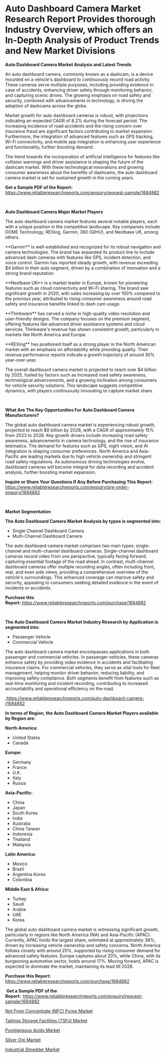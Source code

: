 <p><h1>Auto Dashboard Camera Market Research Report Provides thorough Industry Overview, which offers an In-Depth Analysis of Product Trends and New Market Divisions</h1></p><p><strong>Auto Dashboard Camera Market Analysis and Latest Trends</strong></p>
<p><p>An auto dashboard camera, commonly known as a dashcam, is a device mounted on a vehicle's dashboard to continuously record road activity. These cameras serve multiple purposes, including providing evidence in case of accidents, enhancing driver safety through monitoring behavior, and capturing scenic drives. The growing emphasis on road safety and security, combined with advancements in technology, is driving the adoption of dashcams across the globe. </p><p>Market growth for auto dashboard cameras is robust, with projections indicating an expected CAGR of 8.2% during the forecast period. The increasing incidence of road accidents and the rising concern over insurance fraud are significant factors contributing to market expansion. Furthermore, the integration of advanced features such as GPS tracking, Wi-Fi connectivity, and mobile app integration is enhancing user experience and functionality, further boosting demand.</p><p>The trend towards the incorporation of artificial intelligence for features like collision warnings and driver assistance is shaping the future of the dashcam market. With these technological innovations and growing consumer awareness about the benefits of dashcams, the auto dashboard camera market is set for sustained growth in the coming years.</p></p>
<p><strong>Get a Sample PDF of the Report:&nbsp;</strong> <a href="https://www.reliableresearchreports.com/enquiry/request-sample/1684882?utm_campaign=40&utm_medium=2&utm_source=Github&utm_content=ia&utm_term=16102024&utm_id=auto-dashboard-camera">https://www.reliableresearchreports.com/enquiry/request-sample/1684882</a></p>
<p>&nbsp;</p>
<p><strong>Auto Dashboard Camera Major Market Players</strong></p>
<p><p>The auto dashboard camera market features several notable players, each with a unique position in the competitive landscape. Key companies include DOME Technology, REXing, Garmin, 360 (QIHU), and Nextbase UK, among others. </p><p>**Garmin** is well-established and recognized for its robust navigation and camera technologies. The brand has expanded its product line to include advanced dash cameras with features like GPS, incident detection, and voice control. Garmin has reported steady growth, with revenue exceeding $4 billion in their auto segment, driven by a combination of innovation and a strong brand reputation.</p><p>**Nextbase UK** is a market leader in Europe, known for pioneering features such as cloud connectivity and Wi-Fi sharing. The brand saw significant growth in 2020, with sales increasing by over 100% compared to the previous year, attributed to rising consumer awareness around road safety and insurance benefits linked to dash cam usage.</p><p>**Thinkware** has carved a niche in high-quality video resolution and user-friendly designs. The company focuses on the premium segment, offering features like advanced driver assistance systems and cloud services. Thinkware's revenue has shown consistent growth, particularly in markets like North America and Europe.</p><p>**REXing** has positioned itself as a strong player in the North American market with an emphasis on affordability while providing quality. Their revenue performance reports indicate a growth trajectory of around 30% year-over-year.</p><p>The overall dashboard camera market is projected to reach over $4 billion by 2025, fueled by factors such as increased road safety awareness, technological advancements, and a growing inclination among consumers for vehicle security solutions. This landscape suggests competitive dynamics, with players continuously innovating to capture market share.</p></p>
<p>&nbsp;</p>
<p><strong>What Are The Key Opportunities For Auto Dashboard Camera Manufacturers?</strong></p>
<p><p>The global auto dashboard camera market is experiencing robust growth, projected to reach $9 billion by 2028, with a CAGR of approximately 15% from 2023 to 2028. Key growth drivers include increasing road safety awareness, advancements in camera technology, and the rise of insurance telematics. The demand for features such as GPS, night vision, and AI integration is shaping consumer preferences. North America and Asia-Pacific are leading markets due to high vehicle ownership and stringent road safety regulations. As autonomous driving technologies evolve, dashboard cameras will become integral for data recording and accident analysis, further boosting market expansion.</p></p>
<p><strong>Inquire or Share Your Questions If Any Before Purchasing This Report:</strong> <a href="https://www.reliableresearchreports.com/enquiry/pre-order-enquiry/1684882?utm_campaign=40&utm_medium=2&utm_source=Github&utm_content=ia&utm_term=16102024&utm_id=auto-dashboard-camera">https://www.reliableresearchreports.com/enquiry/pre-order-enquiry/1684882</a></p>
<p>&nbsp;</p>
<p><strong>Market Segmentation</strong></p>
<p><strong>The Auto Dashboard Camera Market Analysis by types is segmented into:</strong></p>
<p><ul><li>Single Channel Dashboard Camera</li><li>Multi-Channel Dashboard Camera</li></ul></p>
<p><p>The auto dashboard camera market comprises two main types: single-channel and multi-channel dashboard cameras. Single-channel dashboard cameras record video from one perspective, typically facing forward, capturing essential footage of the road ahead. In contrast, multi-channel dashboard cameras offer multiple recording angles, often including front, rear, and even side views, providing a comprehensive overview of the vehicle's surroundings. This enhanced coverage can improve safety and security, appealing to consumers seeking detailed evidence in the event of incidents or accidents.</p></p>
<p><strong>Purchase this Report:&nbsp;</strong><a href="https://www.reliableresearchreports.com/purchase/1684882?utm_campaign=40&utm_medium=2&utm_source=Github&utm_content=ia&utm_term=16102024&utm_id=auto-dashboard-camera">https://www.reliableresearchreports.com/purchase/1684882</a></p>
<p>&nbsp;</p>
<p><strong>The Auto Dashboard Camera Market Industry Research by Application is segmented into:</strong></p>
<p><ul><li>Passenger Vehicle</li><li>Commercial Vehicle</li></ul></p>
<p><p>The auto dashboard camera market encompasses applications in both passenger and commercial vehicles. In passenger vehicles, these cameras enhance safety by providing video evidence in accidents and facilitating insurance claims. For commercial vehicles, they serve as vital tools for fleet management, helping monitor driver behavior, reducing liability, and improving safety compliance. Both segments benefit from features such as real-time monitoring and incident recording, contributing to increased accountability and operational efficiency on the road.</p></p>
<p><a href="https://www.reliableresearchreports.com/auto-dashboard-camera-r1684882?utm_campaign=40&utm_medium=2&utm_source=Github&utm_content=ia&utm_term=16102024&utm_id=auto-dashboard-camera">&nbsp;https://www.reliableresearchreports.com/auto-dashboard-camera-r1684882</a></p>
<p><strong>In terms of Region, the Auto Dashboard Camera Market Players available by Region are:</strong></p>
<p>
    <p> <strong> North America: </strong>
        <ul>
            <li>United States</li>
            <li>Canada</li>
        </ul>
        </p> 
    <p> <strong> Europe: </strong>
        <ul>
            <li>Germany</li>
            <li>France</li>
            <li>U.K.</li>
            <li>Italy</li>
            <li>Russia</li>
        </ul>
        </p> 
    <p> <strong> Asia-Pacific: </strong>
        <ul>
            <li>China</li>
            <li>Japan</li>
            <li>South Korea</li>
            <li>India</li>
            <li>Australia</li>
            <li>China Taiwan</li>
            <li>Indonesia</li>
            <li>Thailand</li>
            <li>Malaysia</li>
        </ul>
        </p> 
    <p> <strong> Latin America: </strong>
        <ul>
            <li>Mexico</li>
            <li>Brazil</li>
            <li>Argentina Korea</li>
            <li>Colombia</li>
        </ul>
        </p> 
    <p> <strong> Middle East & Africa: </strong>
        <ul>
            <li>Turkey</li>
            <li>Saudi</li>
            <li>Arabia</li>
            <li>UAE</li>
            <li>Korea</li>
        </ul>
    </p>
    </p>
<p><p>The global auto dashboard camera market is witnessing significant growth, particularly in regions like North America (NA) and Asia-Pacific (APAC). Currently, APAC holds the largest share, estimated at approximately 38%, driven by increasing vehicle ownership and safety concerns. North America follows closely with around 25%, supported by rising consumer demand for advanced safety features. Europe captures about 20%, while China, with its burgeoning automotive sector, holds around 17%. Moving forward, APAC is expected to dominate the market, maintaining its lead till 2028.</p></p>
<p><strong>Purchase this Report: </strong><a href="https://www.reliableresearchreports.com/purchase/1684882?utm_campaign=40&utm_medium=2&utm_source=Github&utm_content=ia&utm_term=16102024&utm_id=auto-dashboard-camera">https://www.reliableresearchreports.com/purchase/1684882</a></p>
<p>&nbsp;<strong>Get a Sample PDF of the Report:&nbsp;&nbsp;</strong><a href="https://www.reliableresearchreports.com/enquiry/request-sample/1684882?utm_campaign=40&utm_medium=2&utm_source=Github&utm_content=ia&utm_term=16102024&utm_id=auto-dashboard-camera">https://www.reliableresearchreports.com/enquiry/request-sample/1684882</a></p>
<p><strong></strong></p>
<p><p><a href="https://github.com/tacitam515l/Market-Research-Report-List-1/blob/main/not-from-concentrate-nfc-puree-market.md?utm_campaign=40&utm_medium=2&utm_source=Github&utm_content=ia&utm_term=16102024&utm_id=auto-dashboard-camera">Not From Concentrate (NFC) Puree Market</a></p><p><a href="https://www.linkedin.com/pulse/insights-tailings-storage-facilities-tsfs-market-size-which-yjqoc?utm_campaign=40&utm_medium=2&utm_source=Github&utm_content=ia&utm_term=16102024&utm_id=auto-dashboard-camera">Tailings Storage Facilities (TSFs) Market</a></p><p><a href="https://github.com/KejsiLoshi121/Market-Research-Report-List-1/blob/main/pyroligneous-acids-market.md?utm_campaign=40&utm_medium=2&utm_source=Github&utm_content=ia&utm_term=16102024&utm_id=auto-dashboard-camera">Pyroligneous Acids Market</a></p><p><a href="https://www.linkedin.com/pulse/silver-ore-market-size-growth-industry-analysis-segmentation-g50ic?utm_campaign=40&utm_medium=2&utm_source=Github&utm_content=ia&utm_term=16102024&utm_id=auto-dashboard-camera">Silver Ore Market</a></p><p><a href="https://issuu.com/reportprime-2/docs/industrial-shredder-market-size-203_15b935768bbcbf?utm_campaign=40&utm_medium=2&utm_source=Github&utm_content=ia&utm_term=16102024&utm_id=auto-dashboard-camera">Industrial Shredder Market</a></p></p>